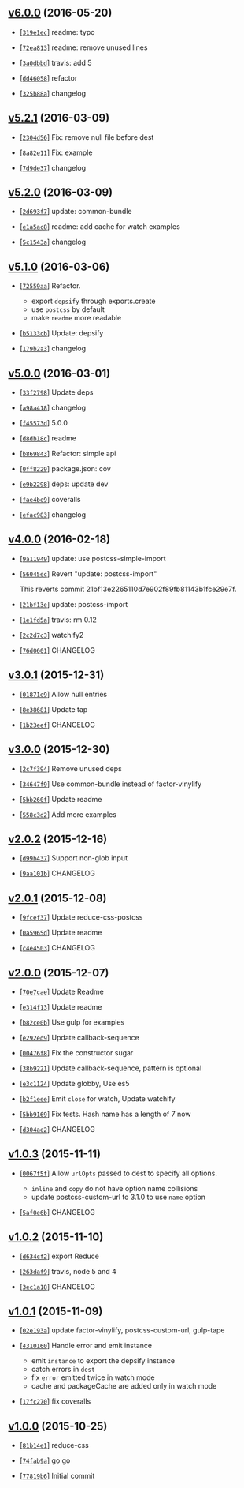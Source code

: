 <!-- 955abf8 1463734226000 -->

## [v6.0.0](https://github.com/reducejs/reduce-css/commit/955abf8) (2016-05-20)

* [[`319e1ec`](https://github.com/reducejs/reduce-css/commit/319e1ec)] readme: typo

* [[`72ea813`](https://github.com/reducejs/reduce-css/commit/72ea813)] readme: remove unused lines

* [[`3a0dbbd`](https://github.com/reducejs/reduce-css/commit/3a0dbbd)] travis: add 5

* [[`dd46058`](https://github.com/reducejs/reduce-css/commit/dd46058)] refactor

* [[`325b88a`](https://github.com/reducejs/reduce-css/commit/325b88a)] changelog

## [v5.2.1](https://github.com/reducejs/reduce-css/commit/e259a07) (2016-03-09)

* [[`2304d56`](https://github.com/reducejs/reduce-css/commit/2304d56)] Fix: remove null file before dest

* [[`8a82e11`](https://github.com/reducejs/reduce-css/commit/8a82e11)] Fix: example

* [[`7d9de37`](https://github.com/reducejs/reduce-css/commit/7d9de37)] changelog

## [v5.2.0](https://github.com/reducejs/reduce-css/commit/9691f75) (2016-03-09)

* [[`2d693f7`](https://github.com/reducejs/reduce-css/commit/2d693f7)] update: common-bundle

* [[`e1a5ac8`](https://github.com/reducejs/reduce-css/commit/e1a5ac8)] readme: add cache for watch examples

* [[`5c1543a`](https://github.com/reducejs/reduce-css/commit/5c1543a)] changelog

## [v5.1.0](https://github.com/reducejs/reduce-css/commit/3ec332b) (2016-03-06)

* [[`72559aa`](https://github.com/reducejs/reduce-css/commit/72559aa)] Refactor.

    
    * export `depsify` through exports.create
    * use `postcss` by default
    * make `readme` more readable

* [[`b5133cb`](https://github.com/reducejs/reduce-css/commit/b5133cb)] Update: depsify

* [[`179b2a3`](https://github.com/reducejs/reduce-css/commit/179b2a3)] changelog

## [v5.0.0](https://github.com/reducejs/reduce-css/commit/e0e9697) (2016-03-01)

* [[`33f2798`](https://github.com/reducejs/reduce-css/commit/33f2798)] Update deps

* [[`a98a418`](https://github.com/reducejs/reduce-css/commit/a98a418)] changelog

* [[`f45573d`](https://github.com/reducejs/reduce-css/commit/f45573d)] 5.0.0

* [[`d8db18c`](https://github.com/reducejs/reduce-css/commit/d8db18c)] readme

* [[`b869843`](https://github.com/reducejs/reduce-css/commit/b869843)] Refactor: simple api

* [[`0ff8229`](https://github.com/reducejs/reduce-css/commit/0ff8229)] package.json: cov

* [[`e9b2298`](https://github.com/reducejs/reduce-css/commit/e9b2298)] deps: update dev

* [[`fae4be9`](https://github.com/reducejs/reduce-css/commit/fae4be9)] coveralls

* [[`efac983`](https://github.com/reducejs/reduce-css/commit/efac983)] changelog

## [v4.0.0](https://github.com/reducejs/reduce-css/commit/f7e7472) (2016-02-18)

* [[`9a11949`](https://github.com/reducejs/reduce-css/commit/9a11949)] update: use postcss-simple-import

* [[`56045ec`](https://github.com/reducejs/reduce-css/commit/56045ec)] Revert "update: postcss-import"

    
    This reverts commit 21bf13e2265110d7e902f89fb81143b1fce29e7f.

* [[`21bf13e`](https://github.com/reducejs/reduce-css/commit/21bf13e)] update: postcss-import

* [[`1e1fd5a`](https://github.com/reducejs/reduce-css/commit/1e1fd5a)] travis: rm 0.12

* [[`2c2d7c3`](https://github.com/reducejs/reduce-css/commit/2c2d7c3)] watchify2

* [[`76d0601`](https://github.com/reducejs/reduce-css/commit/76d0601)] CHANGELOG

## [v3.0.1](https://github.com/reducejs/reduce-css/commit/3778dd7) (2015-12-31)

* [[`01871e9`](https://github.com/reducejs/reduce-css/commit/01871e9)] Allow null entries

* [[`8e38681`](https://github.com/reducejs/reduce-css/commit/8e38681)] Update tap

* [[`1b23eef`](https://github.com/reducejs/reduce-css/commit/1b23eef)] CHANGELOG

## [v3.0.0](https://github.com/reducejs/reduce-css/commit/2fe830d) (2015-12-30)

* [[`2c7f394`](https://github.com/reducejs/reduce-css/commit/2c7f394)] Remove unused deps

* [[`34647f9`](https://github.com/reducejs/reduce-css/commit/34647f9)] Use common-bundle instead of factor-vinylify

* [[`5bb260f`](https://github.com/reducejs/reduce-css/commit/5bb260f)] Update readme

* [[`558c3d2`](https://github.com/reducejs/reduce-css/commit/558c3d2)] Add more examples

## [v2.0.2](https://github.com/reducejs/reduce-css/commit/644364b) (2015-12-16)

* [[`d99b437`](https://github.com/reducejs/reduce-css/commit/d99b437)] Support non-glob input

* [[`9aa101b`](https://github.com/reducejs/reduce-css/commit/9aa101b)] CHANGELOG

## [v2.0.1](https://github.com/reducejs/reduce-css/commit/6c31768) (2015-12-08)

* [[`9fcef37`](https://github.com/reducejs/reduce-css/commit/9fcef37)] Update reduce-css-postcss

* [[`0a5965d`](https://github.com/reducejs/reduce-css/commit/0a5965d)] Update readme

* [[`c4e4503`](https://github.com/reducejs/reduce-css/commit/c4e4503)] CHANGELOG

## [v2.0.0](https://github.com/reducejs/reduce-css/commit/416c511) (2015-12-07)

* [[`70e7cae`](https://github.com/reducejs/reduce-css/commit/70e7cae)] Update Readme

* [[`e314f13`](https://github.com/reducejs/reduce-css/commit/e314f13)] Update readme

* [[`b82ce0b`](https://github.com/reducejs/reduce-css/commit/b82ce0b)] Use gulp for examples

* [[`e292ed9`](https://github.com/reducejs/reduce-css/commit/e292ed9)] Update callback-sequence

* [[`00476f8`](https://github.com/reducejs/reduce-css/commit/00476f8)] Fix the constructor sugar

* [[`38b9221`](https://github.com/reducejs/reduce-css/commit/38b9221)] Update callback-sequence, pattern is optional

* [[`e3c1124`](https://github.com/reducejs/reduce-css/commit/e3c1124)] Update globby, Use es5

* [[`b2f1eee`](https://github.com/reducejs/reduce-css/commit/b2f1eee)] Emit `close` for watch, Update watchify

* [[`5bb9169`](https://github.com/reducejs/reduce-css/commit/5bb9169)] Fix tests. Hash name has a length of 7 now

* [[`d304ae2`](https://github.com/reducejs/reduce-css/commit/d304ae2)] CHANGELOG

## [v1.0.3](https://github.com/reducejs/reduce-css/commit/61736c4) (2015-11-11)

* [[`0067f5f`](https://github.com/reducejs/reduce-css/commit/0067f5f)] Allow `urlOpts` passed to dest to specify all options.

    
    * `inline` and `copy` do not have option name collisions
    * update postcss-custom-url to 3.1.0 to use `name` option

* [[`5af0e6b`](https://github.com/reducejs/reduce-css/commit/5af0e6b)] CHANGELOG

## [v1.0.2](https://github.com/reducejs/reduce-css/commit/ca589d3) (2015-11-10)

* [[`d634cf2`](https://github.com/reducejs/reduce-css/commit/d634cf2)] export Reduce

* [[`263daf9`](https://github.com/reducejs/reduce-css/commit/263daf9)] travis, node 5 and 4

* [[`3ec1a18`](https://github.com/reducejs/reduce-css/commit/3ec1a18)] CHANGELOG

## [v1.0.1](https://github.com/reducejs/reduce-css/commit/b0391bf) (2015-11-09)

* [[`02e193a`](https://github.com/reducejs/reduce-css/commit/02e193a)] update factor-vinylify, postcss-custom-url, gulp-tape

* [[`4310160`](https://github.com/reducejs/reduce-css/commit/4310160)] Handle error and emit instance

    
    * emit `instance` to export the depsify instance
    * catch errors in `dest`
    * fix `error` emitted twice in watch mode
    * cache and packageCache are added only in watch mode

* [[`17fc270`](https://github.com/reducejs/reduce-css/commit/17fc270)] fix coveralls

## [v1.0.0](https://github.com/reducejs/reduce-css/commit/933aaa4) (2015-10-25)

* [[`81b14e1`](https://github.com/reducejs/reduce-css/commit/81b14e1)] reduce-css

* [[`74fab9a`](https://github.com/reducejs/reduce-css/commit/74fab9a)] go go

* [[`77819b6`](https://github.com/reducejs/reduce-css/commit/77819b6)] Initial commit

